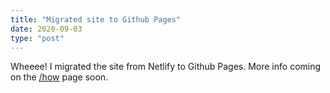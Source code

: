 ```yaml
---
title: "Migrated site to Github Pages"
date: 2020-09-03
type: "post"
---
```

Wheeee! I migrated the site from Netlify to Github Pages. More info coming on the [/how](/how) page soon.
